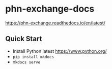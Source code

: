# phn-exchange-docs

 https://phn-exchange.readthedocs.io/en/latest/ 
 
## Quick Start

- Install Python latest https://www.python.org/
- `pip install mkdocs`
- `mkdocs serve`